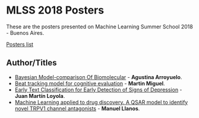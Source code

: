 # MLSS 2018 Posters

These are the posters presented on Machine Learning Summer School 2018 - Buenos Aires.

[Posters list](http://mlss2018.net.ar/posters.php)

## Author/Titles

* [Bayesian Model-comparison Of Biomolecular](https://github.com/mndominguez/mlss2018/blob/master/posters/Agustina_Arroyuelo.pdf) - **Agustina Arroyuelo**.
* [Beat tracking model for cognitive evaluation](https://github.com/mndominguez/mlss2018/blob/master/posters/Martin_Miguel.pdf) - **Martin Miguel**.
* [Early Text Classification for Early Detection of Signs of Depression](https://github.com/mndominguez/mlss2018/blob/master/posters/Juan_Martin_Loyola.pdf) - **Juan Martín Loyola**.
* [Machine Learning applied to drug discovery. A QSAR model to identify novel TRPV1 channel antagonists](https://github.com/mndominguez/mlss2018/blob/master/posters/Manuel_Llanos.jpg) - **Manuel Llanos**.